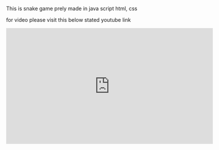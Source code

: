 This is snake game prely made in java script html, css






for video please visit this below stated youtube link
  <iframe width="560" height="315" src="https://www.youtube.com/embed/2ZDnw6ifdSI" title="YouTube video player" frameborder="0" allow="accelerometer; autoplay; clipboard-write; encrypted-media; gyroscope; picture-in-picture" allowfullscreen></iframe>
